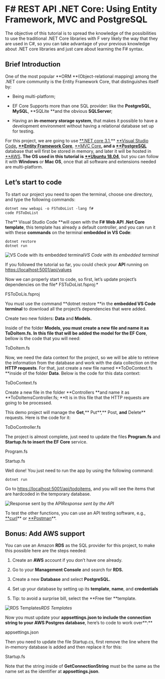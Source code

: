 # F# REST API .NET Core: Using Entity Framework, MVC and PostgreSQL

The objective of this tutorial is to spread the knowledge of the possibilities to use the traditional .NET Core libraries with F very likely the way that they are used in C#, so you can take advantage of your previous knowledge about .NET core libraries and just care about learning the F# syntax.

## Brief Introduction

One of the most popular **ORM **(Object-relational mapping) among the .NET core community is the Entity Framework Core, that distinguishes itself by:

* Being multi-platform;

* EF Core Supports more than one SQL provider: like the **PostgreSQL**, **MySQL**, **SQLite **and the obvious **SQLServer**;

* Having an **in-memory storage system**, that makes it possible to have a development environment without having a relational database set up for testing.

For this project, we are going to use [**.NET core 3.1](https://dotnet.microsoft.com/download/dotnet-core/3.1),** [**Visual Studio Code](https://code.visualstudio.com/)**, [**Entity Framework Core](https://docs.microsoft.com/pt-br/ef/#pivot=entityfmwk)**, [**MVC Core](https://docs.microsoft.com/pt-br/aspnet/core/mvc/)**, and a [**PostgreSQL](https://www.postgresql.org/)** database that will first be stored in memory, and later it will be hosted in [**AWS](https://aws.amazon.com)**. The OS used in this tutorial is [**Ubuntu 18.04](https://ubuntu.com/download/desktop)**, but you can follow it with **Windows** or **Mac OS**, once that all software and extensions needed are multi-platform.

## Let’s start to code

To start our project you need to open the terminal, choose one directory, and type the following commands:

    dotnet new webapi -o FSToDoList -lang f#
    code FSToDoList

The** Visual Studio Code **will open with the **F# Web API .Net Core template**, this template has already a default controller, and you can run it with these **commands** on the terminal **embedded in VS Code**:

    dotnet restore
    dotnet run

![VS Code with its embedded terminal](https://cdn-images-1.medium.com/max/2732/1*7k_Q2SLF1gLBRmFu-NtPRQ.png)*VS Code with its embedded terminal*

If you followed the tutorial so far, you could check your **API** running on [https://localhost:5001/api/values](https://localhost:5001/api/values)

Now we can properly start to code, so first, let’s update project’s dependencies on the file* FSToDoList.fsproj:*

FSToDoLis.fsproj

You must use the command **dotnet restore **in the **embedded VS Code terminal** to download all the project’s dependencies that were added.

Create two new folders: **Data** and **Models.**

Inside of the folder **Models, **you must create a new file and name it as **ToDoItem.fs**. In this file that will be added the **model** for the** EF Core**, bellow is the code that you will need:

ToDoItem.fs

Now, we need the data context for the project, so we will be able to retrieve the information from the database and work with the data collection on the **HTTP requests**. For that, just create a new file named **ToDoContext.fs **inside of the folder **Data**. Below is the code for this data context:

ToDoContext.fs

Create a new file in the folder **Controllers **and name it as **ToDoItemsController.fs; **It is in this file that the HTTP requests are going to be processed.

This demo project will manage the **Get**,** Put**,** Post, **and** Delete** requests. Here is the code for it:

ToDoController.fs

The project is almost complete, just need to update the files **Program.fs** and **Startup.fs **to insert the EF** Core** service.

Program.fs

Startup.fs

Well done! You just need to run the app by using the following command:

    dotnet run

Go to [https://localhost:5001/api/todoitems](https://localhost:5001/api/todoitems), and you will see the items that are hardcoded in the temporary database.

![Response sent by the API](https://cdn-images-1.medium.com/max/2000/1*1hdhkOD5E1lq36aUji4FWg.png)*Response sent by the API*

To test the other functions, you can use an API testing software, e.g., [**curl](https://curl.haxx.se/)** or [**Postman](https://www.getpostman.com/)**.

## Bonus: Add AWS support

You can use an Amazon **RDS** as the SQL provider for this project, to make this possible here are the steps needed:

1. Create an **AWS** account if you don’t have one already.

1. Go to your **Management Console** and search for **RDS.**

1. Create a new **Database** and select **PostgreSQL.**

1. Set up your database by setting up its **template**, **name**, and **credentials**

1. Tip: to avoid a surprise bill, select the **Free tier **template.

![RDS Templates](https://cdn-images-1.medium.com/max/2000/1*vsrer3nBJbEe503E8ozd7Q.png)*RDS Templates*

Now you must update your **appsettings.json **to include the connection string to your** AWS Postgres database**, here’s to code to work over**:**

appsettings.json

Then you need to update the file Startup.cs, first remove the line where the in-memory database is added and then replace it for this:

Startup.fs

Note that the string inside of **GetConnectionString** must be the same as the name set as the identifier at **appsettings.json**.
